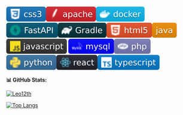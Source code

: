 <img src="css3.svg"><img src="apache.png.svg"><img src="docker.svg"><img src="FastAPI.svg"><img src="gradle.svg"><img src="html5.svg"><img src="java.svg"><img src="JavaScript.svg">
<img src="mysql.svg"><img src="php.svg"><img src="Python.svg"><img src="react.svg"><img src="Typescript.svg">

**📊 GitHub Stats:**


[![Leo12th](https://github-readme-stats.vercel.app/api?username=Leo12th&show_icons=true&theme=radical)](https://github.com/Leo12th)


 [![Top Langs](https://github-readme-stats.vercel.app/api/top-langs/?username=Leo12th&layout=compact)](https://github.com/Leo12th)














